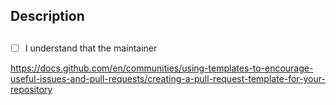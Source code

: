 ## Description



##

- [ ] I understand that the maintainer 

https://docs.github.com/en/communities/using-templates-to-encourage-useful-issues-and-pull-requests/creating-a-pull-request-template-for-your-repository